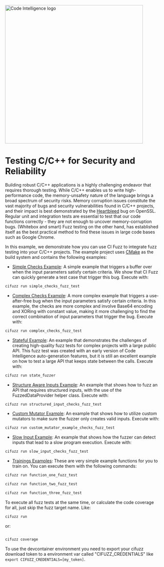 <a href="https://www.code-intelligence.com/">
<img src="https://www.code-intelligence.com/hubfs/Logos/CI%20Logos/Logo_quer_white.png" alt="Code Intelligence logo" width="450px">
</a>

# Testing C/C++ for Security and Reliability
Building robust C/C++ applications is a highly challenging endeavor that requires thorough testing. While C/C++ enables us to write high-performance code, the memory-unsafety nature of the language brings a broad spectrum of security risks. Memory corruption issues constitute the vast majority of bugs and security vulnerabilities found in C/C++ projects, and their impact is best demonstrated by the [Heartbleed](https://en.wikipedia.org/wiki/Heartbleed) bug on OpenSSL. Regular unit and integration tests are essential to test that our code functions correctly - they are not enough to uncover memory-corruption bugs. (Whitebox and smart) Fuzz testing on the other hand, has established itself as the best practical method to find these issues in large code bases such as Google Chrome.

In this example, we demonstrate how you can use CI Fuzz to integrate fuzz testing into your C/C++ projects. The example project uses [CMake](https://cmake.org/) as the build system and contains the following examples:
* [Simple Checks Example](src/simple_examples/explore_me.cpp#L10):
A simple example that triggers a buffer over when the input parameters satisfy certain criteria.
We show that CI Fuzz can quickly generate a test case that trigger this bug.
Execute with:
```sh
cifuzz run simple_checks_fuzz_test
```
* [Complex Checks Example](src/simple_examples/explore_me.cpp#L22):
A more complex example that triggers a use-after-free bug when the input parameters satisfy certain criteria. In this example, the checks are more complex and involve Base64 encoding and XORing with constant value, making it more challenging to find the correct combination of input parameters that trigger the bug.
Execute with:
```sh
cifuzz run complex_checks_fuzz_test
```
* [Stateful Example](src/state_example):
An example that demonstrates the challenges of creating high-quality fuzz tests for complex projects with a large public API. This fuzz test was created with an early version of Code Intelligence auto-generation features, but it is still an excellent example on how to test a large API that keeps state between the calls.
Execute with:
```sh
cifuzz run state_fuzzer
```
* [Structure Aware Inputs Example](src/advanced_examples/explore_me.cpp#L8):
An example that shows how to fuzz an API that requires structured inputs, with the use of the FuzzedDataProvider helper class.
Execute with:
```sh
cifuzz run structured_input_checks_fuzz_test
```
* [Custom Mutator Example](src/advanced_examples/custom_mutator_example_checks_test.cpp#L37):
An example that shows how to utilize custom mutators to make sure the fuzzer only creates valid inputs.
Execute with:
```sh
cifuzz run custom_mutator_example_checks_fuzz_test
```
* [Slow Input Example](src/advanced_examples/slow_input_checks_test.cpp#L17):
An example that shows how the fuzzer can detect inputs that lead to a slow program execution.
Execute with:
```sh
cifuzz run slow_input_checks_fuzz_test
```
* [Trainings Examples](src/training):
These are very simple example functions for you to train on. You can execute them with the following commands:
```sh
cifuzz run function_one_fuzz_test
```

```sh
cifuzz run function_two_fuzz_test
```

```sh
cifuzz run function_three_fuzz_test
```


To execute all fuzz tests at the same time, or calculate the code coverage for all, just skip the fuzz target name. Like:
```sh
cifuzz run
```
or:
```sh

cifuzz coverage
```

To use the devcontainer environment you need to export your cifuzz download token to a environment var called "CIFUZZ_CREDENTIALS" like `export CIFUZZ_CREDENTIALS=[my_token]`.
